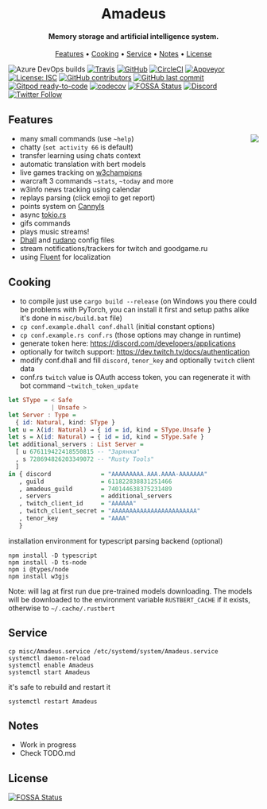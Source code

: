 <h1 align="center">
  Amadeus
  <br>
</h1>

<h4 align="center">Memory storage and artificial intelligence system.</h4>

<p align="center">
  <a href="#features">Features</a>
  •
  <a href="#cooking">Cooking</a>
  •
  <a href="#service">Service</a>
  •
  <a href="#notes">Notes</a>
  •
  <a href="#license">License</a>
</p>

![Azure DevOps builds](https://img.shields.io/azure-devops/build/qeenon/0dcb863b-80ca-4465-a7f2-a8cb387865f9/1?color=blue&label=Azure)
[![Travis](https://travis-ci.org/Qeenon/Amadeus.svg?branch=master)](https://travis-ci.org/Qeenon/Amadeus)
[![GitHub](https://github.com/Qeenon/Amadeus/workflows/mawa/badge.svg?branch=mawa)](https://github.com/Qeenon/Amadeus/workflows/mawa)
[![CircleCI](https://circleci.com/gh/Qeenon/Amadeus/tree/mawa.svg?style=shield)](https://circleci.com/gh/Qeenon/Amadeus/tree/mawa)
[![Appveyor](https://ci.appveyor.com/api/projects/status/8cd1qi1aykujkyd2?svg=true)](https://ci.appveyor.com/project/Qeenon/amadeus)
[![License: ISC](https://img.shields.io/badge/License-ISC-teal.svg)](https://opensource.org/licenses/ISC)
[![GitHub contributors](https://img.shields.io/github/contributors/Qeenon/Amadeus.svg?style=flat)]()
[![GitHub last commit](https://img.shields.io/github/last-commit/Qeenon/Amadeus.svg?style=flat)]()
[![Gitpod ready-to-code](https://img.shields.io/badge/Gitpod-ready--to--code-blue?logo=gitpod)](https://gitpod.io/#https://github.com/Qeenon/Amadeus)
[![codecov](https://codecov.io/gh/Qeenon/Amadeus/branch/master/graph/badge.svg)](https://codecov.io/gh/Qeenon/Amadeus)
[![FOSSA Status](https://app.fossa.com/api/projects/git%2Bgithub.com%2FQeenon%2FAmadeus.svg?type=small)](https://app.fossa.com/projects/git%2Bgithub.com%2FQeenon%2FAmadeus?ref=badge_small)
[![Discord](https://img.shields.io/discord/611822838831251466?label=Discord&color=pink)](https://discord.gg/GdzjVvD)
[![Twitter Follow](https://img.shields.io/twitter/follow/Qeenon.svg?style=social)](https://twitter.com/Qeenon) 


## Features

<img align="right" src="https://vignette.wikia.nocookie.net/steins-gate/images/0/07/Amadeuslogo.png">

 - many small commands (use `~help`)
 - chatty (`set activity 66` is default)
 - transfer learning using chats context
 - automatic translation with bert models
 - live games tracking on [w3champions](https://www.w3champions.com)
 - warcraft 3 commands `~stats`, `~today` and more
 - w3info news tracking using calendar
 - replays parsing (click emoji to get report)
 - points system on [Cannyls](https://github.com/frugalos/cannyls/wiki)
 - async [tokio.rs](https://tokio.rs)
 - gifs commands
 - plays music streams!
 - [Dhall](https://dhall-lang.org) and [rudano](https://github.com/pheki/rudano) config files
 - stream notifications/trackers for twitch and goodgame.ru
 - using [Fluent](https://www.projectfluent.org/) for localization

## Cooking

 - to compile just use `cargo build --release` (on Windows you there could be problems with PyTorch, you can install it first and setup paths alike it's done in `misc/build.bat` file)
 - `cp conf.example.dhall conf.dhall` (initial constant options)
 - `cp conf.example.rs conf.rs` (those options may change in runtime)
 - generate token here: https://discord.com/developers/applications
 - optionally for twitch support: https://dev.twitch.tv/docs/authentication
 - modify conf.dhall and fill `discord`, `tenor_key` and optionally `twitch` client data
 - conf.rs `twitch` value is OAuth access token, you can regenerate it with bot command `~twitch_token_update`

``` haskell
let SType = < Safe
            | Unsafe >
let Server : Type =
  { id: Natural, kind: SType }
let u = λ(id: Natural) → { id = id, kind = SType.Unsafe }
let s = λ(id: Natural) → { id = id, kind = SType.Safe }
let additional_servers : List Server =
  [ u 676119422418550815 -- "Зарянка"
  , s 728694826203349072 -- "Rusty Tools"
  ]
in { discord              = "AAAAAAAAA.AAA.AAAA-AAAAAAA"
   , guild                = 611822838831251466
   , amadeus_guild        = 740144638375231489
   , servers              = additional_servers
   , twitch_client_id     = "AAAAAA"
   , twitch_client_secret = "AAAAAAAAAAAAAAAAAAAAAAAA"
   , tenor_key            = "AAAA"
   }
```

installation environment for typescript parsing backend (optional)
```shell
npm install -D typescript
npm install -D ts-node
npm i @types/node
npm install w3gjs
```

Note: will lag at first run due pre-trained models downloading.
The models will be downloaded to the environment variable `RUSTBERT_CACHE` if it exists, otherwise to `~/.cache/.rustbert`

## Service

```shell
cp misc/Amadeus.service /etc/systemd/system/Amadeus.service
systemctl daemon-reload
systemctl enable Amadeus
systemctl start Amadeus
```

it's safe to rebuild and restart it

```shell
systemctl restart Amadeus
```

## Notes

 - Work in progress
 - Check TODO.md

## License
[![FOSSA Status](https://app.fossa.com/api/projects/git%2Bgithub.com%2FQeenon%2FAmadeus.svg?type=large)](https://app.fossa.com/projects/git%2Bgithub.com%2FQeenon%2FAmadeus?ref=badge_large)
